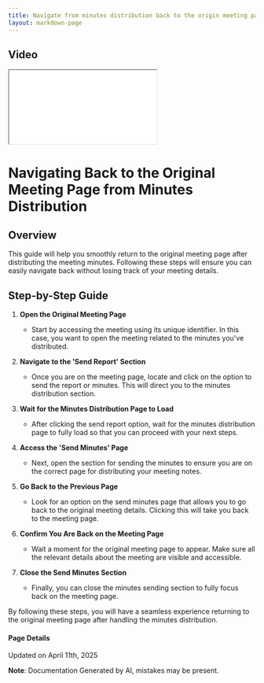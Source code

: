 ```yaml
---
title: Navigate from minutes distribution back to the origin meeting page
layout: markdown-page
---
```


## Video 
<div class="container my-5">
	<div class="embed-responsive embed-responsive-16by9">
		<iframe class="embed-responsive-item" src="..\media\meetings\navigate_from_minutes_distribution_back_to_the_origin_meeting_page\Navigate_from_minutes_distribution_back_to_the_origin_meeting_page.webm" allowfullscreen></iframe>
	</div>
</div>

# Navigating Back to the Original Meeting Page from Minutes Distribution

## Overview
This guide will help you smoothly return to the original meeting page after distributing the meeting minutes. Following these steps will ensure you can easily navigate back without losing track of your meeting details. 

## Step-by-Step Guide

1. **Open the Original Meeting Page**
   - Start by accessing the meeting using its unique identifier. In this case, you want to open the meeting related to the minutes you've distributed.

2. **Navigate to the 'Send Report' Section**
   - Once you are on the meeting page, locate and click on the option to send the report or minutes. This will direct you to the minutes distribution section.

3. **Wait for the Minutes Distribution Page to Load**
   - After clicking the send report option, wait for the minutes distribution page to fully load so that you can proceed with your next steps.

4. **Access the 'Send Minutes' Page**
   - Next, open the section for sending the minutes to ensure you are on the correct page for distributing your meeting notes.

5. **Go Back to the Previous Page**
   - Look for an option on the send minutes page that allows you to go back to the original meeting details. Clicking this will take you back to the meeting page.

6. **Confirm You Are Back on the Meeting Page**
   - Wait a moment for the original meeting page to appear. Make sure all the relevant details about the meeting are visible and accessible.

7. **Close the Send Minutes Section**
   - Finally, you can close the minutes sending section to fully focus back on the meeting page.

By following these steps, you will have a seamless experience returning to the original meeting page after handling the minutes distribution.

#### Page Details
Updated on April 11th, 2025

**Note**: Documentation Generated by AI, mistakes may be present.